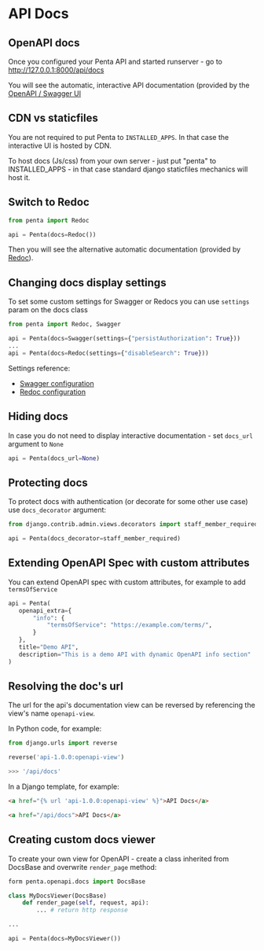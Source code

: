 # API Docs

## OpenAPI docs

Once you configured your Penta API and started runserver - go to <a href="http://127.0.0.1:8000/api/docs" target="_blank">http://127.0.0.1:8000/api/docs</a>

You will see the automatic, interactive API documentation (provided by the <a href="https://github.com/swagger-api/swagger-ui" target="_blank">OpenAPI / Swagger UI</a>

## CDN vs staticfiles

You are not required to put Penta to `INSTALLED_APPS`. In that case the interactive UI is hosted by CDN.

To host docs (Js/css) from your own server - just put "penta" to INSTALLED_APPS - in that case standard django staticfiles mechanics will host it.

## Switch to Redoc

```python
from penta import Redoc

api = Penta(docs=Redoc())

```

Then you will see the alternative automatic documentation (provided by <a href="https://github.com/Redocly/redoc" target="_blank">Redoc</a>).

## Changing docs display settings

To set some custom settings for Swagger or Redocs you can use `settings` param on the docs class

```python
from penta import Redoc, Swagger

api = Penta(docs=Swagger(settings={"persistAuthorization": True}))
...
api = Penta(docs=Redoc(settings={"disableSearch": True}))

```

Settings reference:

- [Swagger configuration](https://swagger.io/docs/open-source-tools/swagger-ui/usage/configuration/)
- [Redoc configuration](https://redocly.com/docs/api-reference-docs/configuration/functionality/)

## Hiding docs

In case you do not need to display interactive documentation - set `docs_url` argument to `None`

```python
api = Penta(docs_url=None)
```

## Protecting docs

To protect docs with authentication (or decorate for some other use case) use `docs_decorator` argument:

```python
from django.contrib.admin.views.decorators import staff_member_required

api = Penta(docs_decorator=staff_member_required)
```

## Extending OpenAPI Spec with custom attributes

You can extend OpenAPI spec with custom attributes, for example to add `termsOfService`

```python
api = Penta(
   openapi_extra={
       "info": {
           "termsOfService": "https://example.com/terms/",
       }
   },
   title="Demo API",
   description="This is a demo API with dynamic OpenAPI info section"
)
```

## Resolving the doc's url

The url for the api's documentation view can be reversed by referencing the view's name `openapi-view`.

In Python code, for example:

```python
from django.urls import reverse

reverse('api-1.0.0:openapi-view')

>>> '/api/docs'
```

In a Django template, for example:

```Html
<a href="{% url 'api-1.0.0:openapi-view' %}">API Docs</a>

<a href="/api/docs">API Docs</a>
```

## Creating custom docs viewer

To create your own view for OpenAPI - create a class inherited from DocsBase and overwrite `render_page` method:

```python
form penta.openapi.docs import DocsBase

class MyDocsViewer(DocsBase)
    def render_page(self, request, api):
        ... # return http response

...

api = Penta(docs=MyDocsViewer())

```
